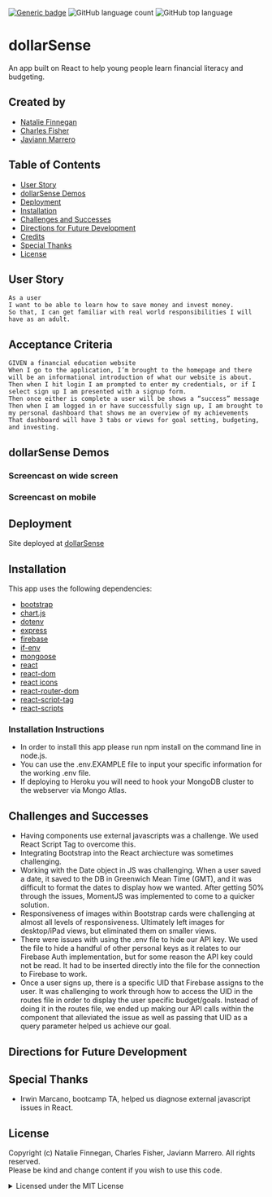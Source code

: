 [![Generic badge](https://img.shields.io/badge/license-MIT-<COLOR>.svg)](#license)
![GitHub language count](https://img.shields.io/github/languages/count/cdfishe1/dollar-sense)
![GitHub top language](https://img.shields.io/github/languages/top/cdfishe1/dollar-sense)

# dollarSense

An app built on React to help young people learn financial literacy and budgeting.

## Created by

- [Natalie Finnegan](https://github.com/nfinnegan)
- [Charles Fisher](https://github.com/cdfishe1)
- [Javiann Marrero](https://github.com/javiistacks)

## Table of Contents

- [User Story](#user-story)
- [dollarSense Demos](#dollarSense)
- [Deployment](#deployment)
- [Installation](#installation)
- [Challenges and Successes](#challenges-and-successes)
- [Directions for Future Development](#directions-for-future-development)
- [Credits](#credits)
- [Special Thanks](#special-thanks)
- [License](#license)

## User Story

```
As a user
I want to be able to learn how to save money and invest money.
So that, I can get familiar with real world responsibilities I will have as an adult.

```

## Acceptance Criteria

```
GIVEN a financial education website
When I go to the application, I’m brought to the homepage and there will be an informational introduction of what our website is about.
Then when I hit login I am prompted to enter my credentials, or if I select sign up I am presented with a signup form.
Then once either is complete a user will be shows a “success” message
Then when I am logged in or have successfully sign up, I am brought to my personal dashboard that shows me an overview of my achievements
That dashboard will have 3 tabs or views for goal setting, budgeting, and investing.

```

## dollarSense Demos

### Screencast on wide screen

### Screencast on mobile

## Deployment

Site deployed at [dollarSense](https://dollar-sense.herokuapp.com/)

## Installation

This app uses the following dependencies:

- [bootstrap](https://www.npmjs.com/package/bcrypt)
- [chart.js](https://www.npmjs.com/package/chart.js)
- [dotenv](https://www.npmjs.com/package/dotenv)
- [express](https://www.npmjs.com/package/express)
- [firebase](https://www.npmjs.com/package/firebase)
- [if-env](https://www.npmjs.com/package/if-env)
- [mongoose](https://www.npmjs.com/package/mongoose)
- [react](https://www.npmjs.com/package/react)
- [react-dom](https://www.npmjs.com/package/react-dom)
- [react icons](https://www.npmjs.com/package/react-icons)
- [react-router-dom](https://www.npmjs.com/package/react-router-dom)
- [react-script-tag](https://www.npmjs.com/package/react-script-tag)
- [react-scripts](https://www.npmjs.com/package/react-scripts)

### Installation Instructions

- In order to install this app please run npm install on the command line in node.js.
- You can use the .env.EXAMPLE file to input your specific information for the working .env file.
- If deploying to Heroku you will need to hook your MongoDB cluster to the webserver via Mongo Atlas.

## Challenges and Successes

- Having components use external javascripts was a challenge. We used React Script Tag to overcome this.
- Integrating Bootstrap into the React archiecture was sometimes challenging.
- Working with the Date object in JS was challenging. When a user saved a date, it saved to the DB in Greenwich Mean Time (GMT), and it was difficult to format the dates to display how we wanted. After getting 50% through the issues, MomentJS was implemented to come to a quicker solution.
- Responsiveness of images within Bootstrap cards were challenging at almost all levels of responsiveness. Ultimately left images for desktop/iPad views, but eliminated them on smaller views. 
- There were issues with using the .env file to hide our API key. We used the file to hide a handful of other personal keys as it relates to our Firebase Auth implementation, but for some reason the API key could not be read. It had to be inserted directly into the file for the connection to Firebase to work.
- Once a user signs up, there is a specific UID that Firebase assigns to the user. It was challenging to work through how to access the UID in the routes file in order to display the user specific budget/goals. Instead of doing it in the routes file, we ended up making our API calls within the component that alleviated the issue as well as passing that UID as a query parameter helped us achieve our goal.

## Directions for Future Development

## Special Thanks

- Irwin Marcano, bootcamp TA, helped us diagnose external javascript issues in React.

## License

Copyright (c) Natalie Finnegan, Charles Fisher, Javiann Marrero. All rights reserved.<br>
Please be kind and change content if you wish to use this code.

<details><summary>Licensed under the MIT License</summary>

Copyright (c) 2021 - present | Charles Fisher, Natalie Finnegan, Diego Villarreal

<blockquote>
Permission is hereby granted, free of charge, to any person obtaining a copy
of this software and associated documentation files (the "Software"), to deal
in the Software without restriction, including without limitation the rights
to use, copy, modify, merge, publish, distribute, sublicense, and/or sell
copies of the Software, and to permit persons to whom the Software is
furnished to do so, subject to the following conditions:

The above copyright notice and this permission notice shall be included in all
copies or substantial portions of the Software.

THE SOFTWARE IS PROVIDED "AS IS", WITHOUT WARRANTY OF ANY KIND, EXPRESS OR
IMPLIED, INCLUDING BUT NOT LIMITED TO THE WARRANTIES OF MERCHANTABILITY,
FITNESS FOR A PARTICULAR PURPOSE AND NONINFRINGEMENT. IN NO EVENT SHALL THE
AUTHORS OR COPYRIGHT HOLDERS BE LIABLE FOR ANY CLAIM, DAMAGES OR OTHER
LIABILITY, WHETHER IN AN ACTION OF CONTRACT, TORT OR OTHERWISE, ARISING FROM,
OUT OF OR IN CONNECTION WITH THE SOFTWARE OR THE USE OR OTHER DEALINGS IN THE
SOFTWARE.

</blockquote>
</details>
